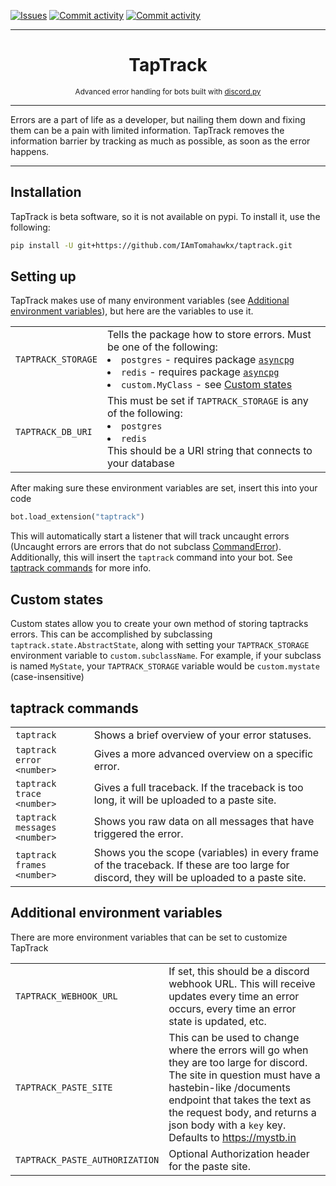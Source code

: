 [![Issues](https://img.shields.io/github/issues/IAmTomahawkx/taptrack.svg?colorB=3333ff)](https://github.com/IAmTomahawkx/taptrack/issues)
[![Commit activity](https://img.shields.io/github/commit-activity/w/IAmTomahawkx/taptrack)](https://github.com/IAmTomahawkx/taptrack/commits)
[![Commit activity](https://img.shields.io/github/license/IAmTomahawkx/taptrack)](https://github.com/IAmTomahawkx/taptrack)
___
<h1 align="center">
TapTrack
</h1>
<p align="center">
<sup>
Advanced error handling for bots built with <a href="https://github.com/Rapptz/discord.py">discord.py</a>
</sup>
</p>

___
Errors are a part of life as a developer, but nailing them down and fixing them can be a pain with limited information.
TapTrack removes the information barrier by tracking as much as possible, as soon as the error happens.
___

## Installation
TapTrack is beta software, so it is not available on pypi. To install it, use the following:
```bash
pip install -U git+https://github.com/IAmTomahawkx/taptrack.git
```

## Setting up
TapTrack makes use of many environment variables (see [Additional environment variables](#additional-environment-variables)), but here are the variables to use it.
<table>
    <tr>
        <td>
            <code>TAPTRACK_STORAGE</code>
        </td>
        <td>
            Tells the package how to store errors. Must be one of the following:
            <br>
            <list>
                <li>
                    <code>postgres</code> - requires package <a href="https://pypi.org/projects/asyncpg"><code>asyncpg</code></a>
                </li>
                <li>
                    <code>redis</code> - requires package <a href="https://pypi.org/projects/aioredis"><code>asyncpg</code></a>
                </li>
                <li>
                    <code>custom.MyClass</code> - see <a href="#custom-states">Custom states</a>
                </li>
            </list>
        </td>
    </tr>
    <tr>
        <td>
            <code>TAPTRACK_DB_URI</code>
        </td>
        <td>
            This must be set if <code>TAPTRACK_STORAGE</code> is any of the following:
            <list>
                <li><code>postgres</code></li>
                <li><code>redis</code></li>
            </list>
            This should be a URI string that connects to your database
        </td>
    </tr>
</table>

After making sure these environment variables are set, insert this into your code
```python
bot.load_extension("taptrack")
```
This will automatically start a listener that will track uncaught errors (Uncaught errors are errors that do not subclass
[CommandError](https://discordpy.readthedocs.io/en/latest/ext/commands/api.html#discord.ext.commands.CommandError)).
Additionally, this will insert the `taptrack` command into your bot. See [taptrack commands](#taptrack-commands) for more info.

## Custom states
Custom states allow you to create your own method of storing taptracks errors. This can be accomplished by subclassing `taptrack.state.AbstractState`,
along with setting your `TAPTRACK_STORAGE` environment variable to `custom.subclassName`. For example, if your subclass
is named `MyState`, your `TAPTRACK_STORAGE` variable would be `custom.mystate` (case-insensitive)

## taptrack commands
<table>
    <tr>
        <td>
            <code>taptrack</code>
        </td>
        <td>
            Shows a brief overview of your error statuses.
        </td>
    </tr>
    <tr>
        <td>
            <code>taptrack error &lt;number&gt;</code>
        </td>
        <td>
            Gives a more advanced overview on a specific error.
        </td>
    </tr>
    <tr>
        <td>
            <code>taptrack trace &lt;number&gt;</code>
        </td>
        <td>
            Gives a full traceback. If the traceback is too long, it will be uploaded to a paste site.
        </td>
    </tr>
    <tr>
        <td>
            <code>taptrack messages &lt;number&gt;</code>
        </td>
        <td>
            Shows you raw data on all messages that have triggered the error.
        </td>
    </tr>
    <tr>
        <td>
            <code>taptrack frames &lt;number&gt;</code>
        </td>
        <td>
            Shows you the scope (variables) in every frame of the traceback. If these are too large for discord, they will be uploaded to a paste site.
        </td>
    </tr>
</table>

## Additional environment variables
There are more environment variables that can be set to customize TapTrack
<table>
    <tr>
        <td>
            <code>TAPTRACK_WEBHOOK_URL</code>
        </td>
        <td>
            If set, this should be a discord webhook URL. This will receive updates every time an error occurs,
            every time an error state is updated, etc.
        </td>
    </tr>
    <tr>
        <td>
            <code>TAPTRACK_PASTE_SITE</code>
        </td>
        <td>
            This can be used to change where the errors will go when they are too large for discord.
            The site in question must have a hastebin-like /documents endpoint that takes the text as the request body,
            and returns a json body with a <code>key</code> key. Defaults to <a href="https://mystb.in">https://mystb.in</a>
        </td>
    </tr>
    <tr>
        <td>
            <code>TAPTRACK_PASTE_AUTHORIZATION</code>
        </td>
        <td>
            Optional Authorization header for the paste site. 
        </td>
    </tr>
</table>
